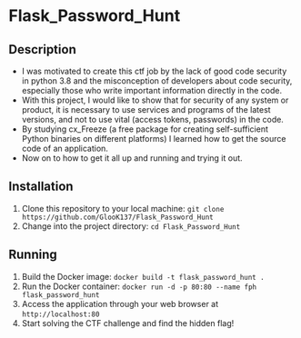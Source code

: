# Flask_Password_Hunt

## Description

- I was motivated to create this ctf job by the lack of good code security in python 3.8 and the misconception of developers about code security, especially those who write important information directly in the code.
- With this project, I would like to show that for security of any system or product, it is necessary to use services and programs of the latest versions, and not to use vital (access tokens, passwords) in the code.
- By studying cx_Freeze (a free package for creating self-sufficient Python binaries on different platforms) I learned how to get the source code of an application.
- Now on to how to get it all up and running and trying it out.

## Installation
1. Clone this repository to your local machine:
`git clone https://github.com/GlooK137/Flask_Password_Hunt`
2. Change into the project directory:
`cd Flask_Password_Hunt`
## Running
1. Build the Docker image:
`docker build -t flask_password_hunt .`
2. Run the Docker container:
`docker run -d -p 80:80 --name fph flask_password_hunt`
3. Access the application through your web browser at `http://localhost:80`
4. Start solving the CTF challenge and find the hidden flag!

